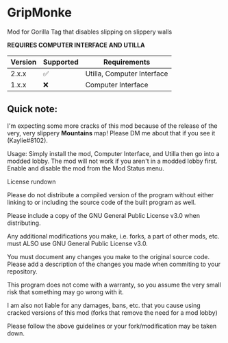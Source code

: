 # GripMonke

Mod for Gorilla Tag that disables slipping on slippery walls

**REQUIRES COMPUTER INTERFACE AND UTILLA**

| Version | Supported          | Requirements               |
| ------- | ------------------ | -------------------------- |
| 2.x.x   | :white_check_mark: | Utilla, Computer Interface |
| 1.x.x   | :x:                | Computer Interface         |

## Quick note:
I'm expecting some more cracks of this mod because of the release of the very, very slippery **Mountains** map! Please DM me about that if you see it (Kaylie#8102).

Usage: Simply install the mod, Computer Interface, and Utilla then go into a modded lobby. The mod will not work if you aren't in a modded lobby first. Enable and disable the mod from the Mod Status menu.


License rundown

Please do not distribute a compiled version of the program without either linking to or including the source code of the built program as well.

Please include a copy of the GNU General Public License v3.0 when distributing.

Any additional modifications you make, i.e. forks, a part of other mods, etc. must ALSO use GNU General Public License v3.0.

You must document any changes you make to the original source code. Please add a description of the changes you made when commiting to your repository.

This program does not come with a warranty, so you assume the very small risk that something may go wrong with it.

I am also not liable for any damages, bans, etc. that you cause using cracked versions of this mod (forks that remove the need for a mod lobby)

Please follow the above guidelines or your fork/modification may be taken down.
